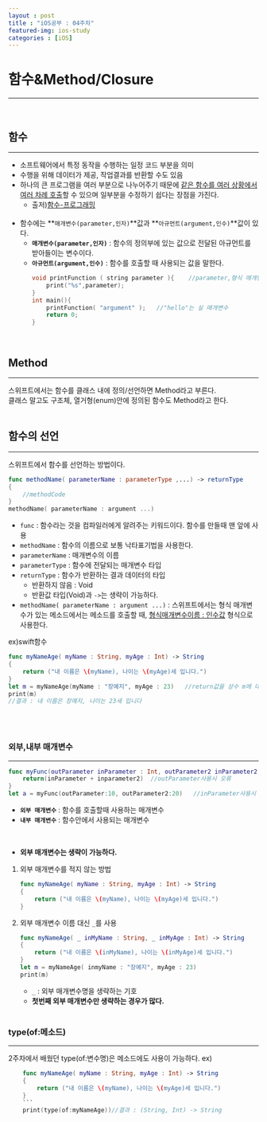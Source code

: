 ```yaml
---
layout : post
title : "iOS공부 : 04주차"
featured-img: ios-study
categories : [iOS]
---
```


# 함수&Method/Closure
---
<br>

## 함수
---
* 소프트웨어에서 특정 동작을 수행하는 일정 코드 부분을 의미
* 수행을 위해 데이터가 제공, 작업결과를 반환할 수도 있음
* 하나의 큰 프로그램을 여러 부분으로 나누어주기 때문에 <u>같은 함수를 여러 상황에서 여러 차례 호출</u>할 수 있으며 일부분을 수정하기 쉽다는 장점을 가진다.
    * 출저)[함수-프로그래밍](https://ko.wikipedia.org/wiki/%ED%95%A8%EC%88%98_(%ED%94%84%EB%A1%9C%EA%B7%B8%EB%9E%98%EB%B0%8D))
    <br>
* 함수에는 **`매개변수(parameter,인자)`**값과 **`아규먼트(argument,인수)`**값이 있다.
    * **`매개변수(parameter,인자)`** : 함수의 정의부에 있는 값으로 전달된 아규먼트를 받아들이는 변수이다.    
    * **`아규먼트(argument,인수)`** : 함수를 호출할 때 사용되는 값을 말한다.  
        ```c++
        void printFunction ( string parameter ){    //parameter,형식 매개변수
            print("%s",parameter);
        }
        int main(){
            printFunction( "argument" );   //"hello"는 실 매개변수
            return 0;
        }
        ```
<br>

## Method
---
스위프트에서는 함수를 클래스 내에 정의/선언하면 Method라고 부른다.  
클래스 말고도 구조체, 열거형(enum)안에 정의된 함수도 Method라고 한다.  <br><br>

## 함수의 선언
---
스위프트에서 함수를 선언하는 방법이다.  
```swift
func methodName( parameterName : parameterType ,...) -> returnType
{
    //methodCode
}
methodName( parameterName : argument ...)
```  
* `func` : 함수라는 것을 컴파일러에게 알려주는 키워드이다. 함수를 만들때 맨 앞에 사용  
* `methodName` : 함수의 이름으로 보통 낙타표기법을 사용한다.  
* `parameterName` : 매개변수의 이름
* `parameterType` : 함수에 전달되는 매개변수 타입
* `returnType` : 함수가 반환하는 결과 데이터의 타입  
    * 반환하지 않음 : Void
    * 반환값 타입(Void)과 `->`는 생략이 가능하다.
* `methodName( parameterName : argument ...)` : 스위프트에서는 형식 매개변수가 있는 메소드에서는 메소드를 호출할 때, <u>형식매개변수이름 : 인수값</u> 형식으로 사용한다.     
  
ex)swift함수
```swift
func myNameAge( myName : String, myAge : Int) -> String
{
    return ("내 이름은 \(myName), 나이는 \(myAge)세 입니다.")
}
let m = myNameAge(myName : "장예지", myAge : 23)   //return값을 상수 m에 대입
print(m) 
//결과 : 내 이름은 장예지, 나이는 23세 입니다
```  
<br><br>

### 외부,내부 매개변수
---
```swift
func myFunc(outParameter inParameter : Int, outParameter2 inParameter2 : Int) -> Int{
    return(inParameter + inparameter2)  //outParameter사용시 오류
}
let a = myFunc(outParameter:10, outParameter2:20)   //inParameter사용시 오류
```
* **`외부 매개변수`** : 함수를 호출할때 사용하는 매개변수
* **`내부 매개변수`** : 함수안에서 사용되는 매개변수
<br>

* **외부 매개변수는 생략이 가능하다.**    
1. 외부 매개변수를 적지 않는 방법
    ```swift
    func myNameAge( myName : String, myAge : Int) -> String
    {
        return ("내 이름은 \(myName), 나이는 \(myAge)세 입니다.")
    }
    ```
1. 외부 매개변수 이름 대신 `_`를 사용  
    ```swift
    func myNameAge( _ inMyName : String, _ inMyAge : Int) -> String
    {
        return ("내 이름은 \(inMyName), 나이는 \(inMyAge)세 입니다.")
    }
    let m = myNameAge( inmyName : "장예지", myAge : 23)   
    print(m) 
    ```
    * `_` : 외부 매개변수명을 생략하는 기호
    * **첫번째 외부 매개변수만 생략하는 경우가 많다.**
<br><br>

### type(of:메소드)
---
2주차에서 배웠던 type(of:변수명)은 메소드에도 사용이 가능하다.
ex)  
```swift
    func myNameAge( myName : String, myAge : Int) -> String
    {
        return ("내 이름은 \(myName), 나이는 \(myAge)세 입니다.")
    }
    ```
    print(type(of:myNameAge))//결과 : (String, Int) -> String
```




